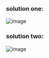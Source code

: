 ### solution one:
![image](https://user-images.githubusercontent.com/94769046/195511290-86688e4c-6086-4ef8-97ee-9559f2111e07.png)  
### solution two:
![image](https://user-images.githubusercontent.com/94769046/195511318-fc656b1b-6f27-472c-b6db-44a75a2aaa66.png)

